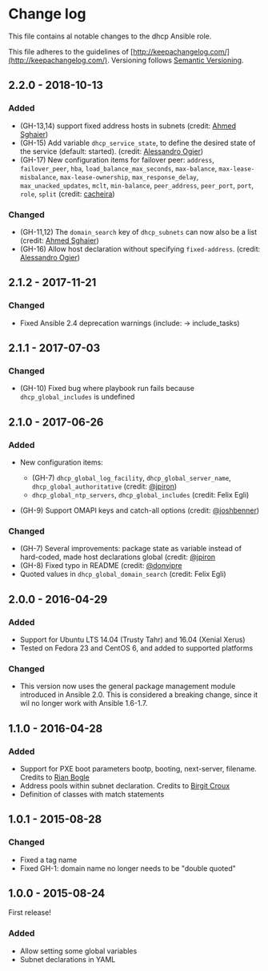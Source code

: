 # Change log

This file contains al notable changes to the dhcp Ansible role.

This file adheres to the guidelines of [http://keepachangelog.com/](http://keepachangelog.com/). Versioning follows [Semantic Versioning](http://semver.org/).

## 2.2.0 - 2018-10-13

### Added

- (GH-13,14) support fixed address hosts in subnets (credit: [Ahmed Sghaier](https://github.com/asghaier))
- (GH-15) Add variable `dhcp_service_state`, to define the desired state of the service (default: started). (credit: [Alessandro Ogier](https://github.com/aogier))
- (GH-17) New configuration items for failover peer: `address`, `failover_peer`, `hba`, `load_balance_max_seconds`, `max-balance`, `max-lease-misbalance`, `max-lease-ownership`, `max_response_delay`, `max_unacked_updates`, `mclt`, `min-balance`, `peer_address`, `peer_port`, `port`, `role`, `split` (credit: [cacheira](https://github.com/cacheira))

### Changed

- (GH-11,12) The `domain_search` key of `dhcp_subnets` can now also be a list (credit: [Ahmed Sghaier](https://github.com/asghaier))
- (GH-16) Allow host declaration without specifying `fixed-address`. (credit: [Alessandro Ogier](https://github.com/aogier))

## 2.1.2 - 2017-11-21

### Changed

- Fixed Ansible 2.4 deprecation warnings (include: -> include_tasks)

## 2.1.1 - 2017-07-03

### Changed

- (GH-10) Fixed bug where playbook run fails because `dhcp_global_includes` is undefined

## 2.1.0 - 2017-06-26

### Added

- New configuration items:
    - (GH-7) `dhcp_global_log_facility`, `dhcp_global_server_name`, `dhcp_global_authoritative` (credit: [@jpiron](https://github.com/jpiron))
    - `dhcp_global_ntp_servers`, `dhcp_global_includes` (credit: Felix Egli)

- (GH-9) Support OMAPI keys and catch-all options (credit: [@joshbenner](https://github.com/joshbenner))

### Changed

- (GH-7) Several improvements: package state as variable instead of hard-coded, made host declarations global (credit: [@jpiron](https://github.com/jpiron)
- (GH-8) Fixed typo in README (credit: [@donvipre](https://github.com/donvipre)
- Quoted values in `dhcp_global_domain_search` (credit: Felix Egli)

## 2.0.0 - 2016-04-29

### Added

- Support for Ubuntu LTS 14.04 (Trusty Tahr) and 16.04 (Xenial Xerus)
- Tested on Fedora 23 and CentOS 6, and added to supported platforms

### Changed

- This version now uses the general package management module introduced in Ansible 2.0. This is considered a breaking change, since it wil no longer work with Ansible 1.6-1.7.

## 1.1.0 - 2016-04-28

### Added

- Support for PXE boot parameters bootp, booting, next-server, filename. Credits to [Rian Bogle](https://github.com/rbogle)
- Address pools within subnet declaration. Credits to [Birgit Croux](https://github.com/birgitcroux)
- Definition of classes with match statements

## 1.0.1 - 2015-08-28

### Changed

- Fixed a tag name
- Fixed GH-1: domain name no longer needs to be "double quoted"

## 1.0.0 - 2015-08-24

First release!

### Added

- Allow setting some global variables
- Subnet declarations in YAML
